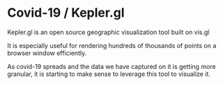 # Covid-19 / Kepler.gl

Kepler.gl is an open source geographic visualization tool built on vis.gl

It is especially useful for rendering hundreds of thousands of points on a browser window efficiently.

As covid-19 spreads and the data we have captured on it is getting more granular, it is starting to make sense to leverage this tool to visualize it.
